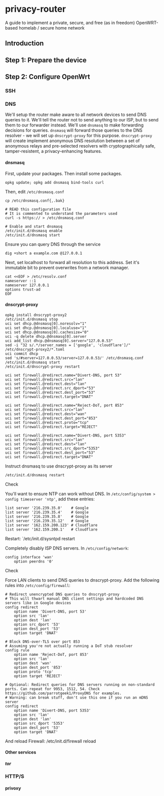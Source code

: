 # privacy-router
A guide to implement a private, secure, and free (as in freedom) OpenWRT-based homelab / secure home network

## Introduction

## Step 1: Prepare the device

## Step 2: Configure OpenWrt

### SSH

### DNS

We'll setup the router make aware to all network devices to send DNS queries to it. We'll tell the router not to send anything to our ISP, but to send them to our forwarder instead. We'll use `dnsmasq` to make forwarding decisions for queries. `dnsmasq` will forward those queries to the DNS resolver - we will set up `dnscrypt-proxy` for this purpose. `dnscrypt-proxy` will create implement anonymous DNS resolution between a set of anonymous relays and pre-selected resolvers with cryptographically safe, tamper-resistent, a privacy-enhancing features.

#### dnsmasq

First, update your packages. Then install some packages.

```
opkg update; opkg add dnsmasq bind-tools curl
```

Then, edit `/etc/dnsmasq.conf`

```
cp /etc/dnsmasq.conf{,.bak}

# READ this configuration file
# It is commented to understand the parameters used
curl -s https:// > /etc/dnsmasq.conf

# Enable and start dnsmasq
/etc/init.d/dnsmasq enable
/etc/init.d/dnsmasq start
```
Ensure you can query DNS through the service

```
dig +short a example.com @127.0.0.1
```

Next, set localhost to forward all resolution to this address. Set it's immutable bit to prevent overwrites from a network manager.

```
cat <<EOF > /etc/resolv.conf
nameserver ::1
nameserver 127.0.0.1
options trust-ad
EOF
```


#### dnscrypt-proxy

```
opkg install dnscrypt-proxy2
/etc/init.d/dnsmasq stop
uci set dhcp.@dnsmasq[0].noresolv="1"
uci set dhcp.@dnsmasq[0].localuse="1"
uci set dhcp.@dnsmasq[0].cachesize="0"
uci -q delete dhcp.@dnsmasq[0].server
uci add_list dhcp.@dnsmasq[0].server="127.0.0.53"
sed -i "32 s/.*/server_names = ['google', 'cloudflare']/" /etc/dnscrypt-proxy2/*.toml
uci commit dhcp
sed 's/#server=127.0.0.53/server=127.0.0.53/' /etc/dnsmasq.conf
/etc/init.d/dnsmasq start
/etc/init.d/dnscrypt-proxy restart

uci set firewall.@redirect.name="Divert-DNS, port 53"
uci set firewall.@redirect.src="lan"
uci set firewall.@redirect.dest="lan"
uci set firewall.@redirect.src_dport="53"
uci set firewall.@redirect.dest_port="53"
uci set firewall.@redirect.target="DNAT"

uci set firewall.@redirect.name="Reject-DoT, port 853"
uci set firewall.@redirect.src="lan"
uci set firewall.@redirect.dest="wan"
uci set firewall.@redirect.dest_port="853"
uci set firewall.@redirect.proto="tcp"
uci set firewall.@redirect.target="REJECT"

uci set firewall.@redirect.name="Divert-DNS, port 5353"
uci set firewall.@redirect.src="lan"
uci set firewall.@redirect.dest="lan"
uci set firewall.@redirect.src_dport="5353"
uci set firewall.@redirect.dest_port="53"
uci set firewall.@redirect.target="DNAT"
```

Instruct dnsmasq to use dnscrypt-proxy as its server


```
/etc/init.d/dnsmasq restart
```

Check

You'll want to ensure NTP can work without DNS. In `/etc/config/system > config timeserver 'ntp'`, add these entries:

```
list server '216.239.35.0'    # Google
list server '216.239.35.4'    # Google
list server '216.239.35.8'    # Google
list server '216.239.35.12'   # Google
list server '162.159.200.123' # Cloudflare
list server '162.159.200.1'   # Cloudflare
```

Restart: `/etc/init.d/sysntpd restart

Completely disably ISP DNS servers. In `/etc/config/network`:

```
config interface 'wan'
	option peerdns '0'
```

Check

Force LAN clients to send DNS queries to dnscrypt-proxy. Add the following rules into `/etc/config/firewall`:

```
# Redirect unencrypted DNS queries to dnscrypt-proxy
# This will thwart manual DNS client settings and hardcoded DNS servers like in Google devices
config redirect
    option name 'Divert-DNS, port 53'
    option src 'lan'
    option dest 'lan'
    option src_dport '53'
    option dest_port '53'
    option target 'DNAT'

# Block DNS-over-TLS over port 853
# Assuming you're not actually running a DoT stub resolver
config rule
    option name 'Reject-DoT, port 853'
    option src 'lan'
    option dest 'wan'
    option dest_port '853'
    option proto 'tcp'
    option target 'REJECT'

# Optional: Redirect queries for DNS servers running on non-standard ports. Can repeat for 9953, 1512, 54. Check https://github.com/parrotgeek1/ProxyDNS for examples.
# Warning: can break stuff, don't use this one if you run an mDNS server
config redirect
    option name 'Divert-DNS, port 5353'
    option src 'lan'
    option dest 'lan'
    option src_dport '5353'
    option dest_port '53'
    option target 'DNAT'
```
And reload Firewall: /etc/init.d/firewall reload

#### Other services

##### tor

### HTTP/S

#### privoxy

### 

